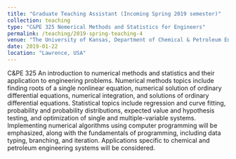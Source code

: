 ```yaml
---
title: "Graduate Teaching Assistant (Incoming Spring 2019 semester)"
collection: teaching
type: "C&PE 325 Nemerical Methods and Statistics for Engineers"
permalink: /teaching/2019-spring-teaching-4
venue: "The University of Kansas, Department of Chemical & Petroleum Engineering"
date: 2019-01-22
location: "Lawrence, USA"
---
```


C&PE 325 An introduction to numerical methods and statistics and their application to engineering problems. 
Numerical methods topics include finding roots of a single nonlinear equation, numerical solution of ordinary differential equations, 
numerical integration, and solutions of ordinary differential equations. Statistical topics include regression and curve fitting, 
probability and probability distributions, expected value and hypothesis testing, and optimization of single and multiple-variable systems. 
Implementing numerical algorithms using computer programming will be emphasized, along with the fundamentals of programming, including data typing, branching, 
and iteration. Applications specific to chemical and petroleum engineering systems will be considered. 
